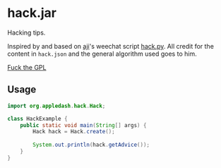 hack.jar
========

Hacking tips.

Inspired by and based on [aji](https://github.com/aji/)'s weechat script [hack.py](https://github.com/aji/shenanigans/blob/master/hack.py).
All credit for the content in `hack.json` and the general algorithm used goes to him.

[Fuck the GPL](https://web.archive.org/web/20200807183044/https://mod16.org/hurfdurf/?p=101)

## Usage

```java
import org.appledash.hack.Hack;

class HackExample {
    public static void main(String[] args) {
        Hack hack = Hack.create();
        
        System.out.println(hack.getAdvice());
    }
}
```
